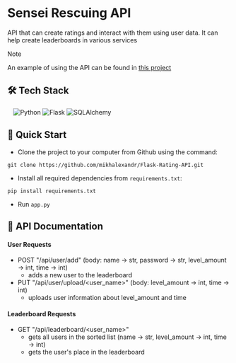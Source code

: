 # Sensei Rescuing API
API that can create ratings and interact with them using user data. It can help create leaderboards in various services

> [!NOTE]
> An example of using the API can be found in [this project](https://github.com/mikhalexandr/PyGame-Sensei-Rescuing)

## 🛠️ Tech Stack
ㅤ![Python](https://img.shields.io/badge/python-3670A0?style=for-the-badge&logo=python&logoColor=ffdd54)
![Flask](https://img.shields.io/badge/flask-%23000.svg?style=for-the-badge&logo=flask&logoColor=white)
![SQLAlchemy](https://img.shields.io/badge/sqlalchemy-4479A1.svg?style=for-the-badge&logo=mysql&logoColor=white)

## 🎯 Quick Start
* Clone the project to your computer from Github using the command:
```
git clone https://github.com/mikhalexandr/Flask-Rating-API.git
```

* Install all required dependencies from `requirements.txt`:
```
pip install requirements.txt
```

* Run `app.py`

## 📝 API Documentation
#### User Requests
* POST "/api/user/add" (body: name -> str, password -> str, level_amount -> int, time -> int)  
  - adds a new user to the leaderboard
* PUT "/api/user/upload/<user_name>" (body: level_amount -> int, time -> int)  
  - uploads user information about level_amount and time
#### Leaderboard Requests
* GET "/api/leaderboard/<user_name>"  
  - gets all users in the sorted list (name -> str, level_amount -> int, time -> int)
  - gets the user's place in the leaderboard 
